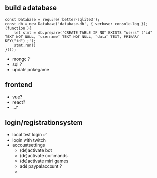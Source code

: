 ## build a database
    const Database = require('better-sqlite3');
    const db = new Database('database.db', { verbose: console.log });
    (function(){
        let stmt = db.prepare('CREATE TABLE IF NOT EXISTS "users" ("id" TEXT NOT NULL, "username" TEXT NOT NULL, "data" TEXT, PRIMARY KEY("id"));');
        stmt.run()
    }());
- mongo ?
- sql ?
- update pokegame

## frontend
- vue?
- react?
- ...?

## login/registrationsystem
- local test login :white_check_mark:
- login with twitch
- accountsettings
    - (de)activate bot
    - (de)activate commands
    - (de)activate mini games
    - add paypalaccount ?
    - 

## 